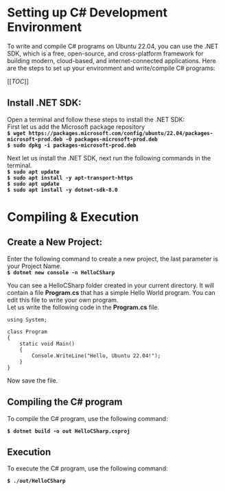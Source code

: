 # Setting up C\# Development Environment  
To write and compile C# programs on Ubuntu 22.04, you can use the .NET SDK, which is a free, open-source, and cross-platform framework for building modern, cloud-based, and internet-connected applications. Here are the steps to set up your environment and write/compile C# programs:

[[_TOC_]]

## Install .NET SDK:  
Open a terminal and follow these steps to install the .NET SDK:  
First let us add the Microsoft package repository  
**`$ wget https://packages.microsoft.com/config/ubuntu/22.04/packages-microsoft-prod.deb -O packages-microsoft-prod.deb`**  
**`$ sudo dpkg -i packages-microsoft-prod.deb`**  

Next let us install the .NET SDK, next run the following commands in the terminal.  
**`$ sudo apt update`**  
**`$ sudo apt install -y apt-transport-https`**  
**`$ sudo apt update`**  
**`$ sudo apt install -y dotnet-sdk-8.0`**  

# Compiling & Execution  

## Create a New Project: 
Enter the following command to create a new project, the last parameter is your Project Name.   
**`$ dotnet new console -n HelloCSharp`**  

You can see a HelloCSharp folder created in your current directory. It will contain a file **Program.cs** that has a simple Hello World program. You can edit this file to write your own program.  
Let us write the following code in the **Program.cs** file. 

```
using System;  
  
class Program  
{  
    static void Main()  
    {  
        Console.WriteLine("Hello, Ubuntu 22.04!");  
    }  
}  
```

Now save the file.  

## Compiling the C\# program  
To compile the C\# program, use the following command:  

**`$ dotnet build -o out HelloCSharp.csproj`**

## Execution
To execute the C\# program, use the following command:  

**`$ ./out/HelloCSharp`**





